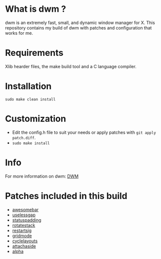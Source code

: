 # What is dwm ?
dwm is an extremely fast, small, and dynamic window manager for X.
This repository contains my build of dwm with patches and configuration that works for me.

# Requirements
Xlib hearder files, the make build tool and a C language compiler.

# Installation
```sudo make clean install```

# Customization
* Edit the config.h file to suit your needs or apply patches with ```git apply patch.diff```.
* ```sudo make install```

# Info
For more information on dwm:
[DWM](https://dwm.suckless.org/)

# Patches included in this build
* [awesomebar](https://dwm.suckless.org/patches/awesomebar/)
* [uselessgap](https://dwm.suckless.org/patches/uselessgap/)
* [statuspadding](https://dwm.suckless.org/patches/statuspadding/)
* [rotatestack](https://dwm.suckless.org/patches/rotatestack/)
* [restartsig](https://dwm.suckless.org/patches/restartsig/)
* [gridmode](https://dwm.suckless.org/patches/gridmode/)
* [cyclelayouts](https://dwm.suckless.org/patches/cyclelayouts/)
* [attachaside](https://dwm.suckless.org/patches/attachaside/)
* [alpha](https://dwm.suckless.org/patches/alpha/)
